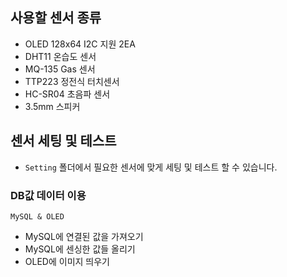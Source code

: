 ## 사용할 센서 종류

- OLED 128x64 I2C 지원 2EA
- DHT11 온습도 센서
- MQ-135 Gas 센서
- TTP223 정전식 터치센서
- HC-SR04 초음파 센서
- 3.5mm 스피커

## 센서 세팅 및 테스트

- `Setting` 폴더에서 필요한 센서에 맞게 세팅 및 테스트 할 수 있습니다.

### DB값 데이터 이용

`MySQL & OLED`

- MySQL에 연결된 값을 가져오기
- MySQL에 센싱한 값들 올리기
- OLED에 이미지 띄우기
